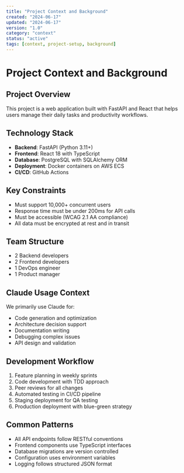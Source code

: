 ```yaml
---
title: "Project Context and Background"
created: "2024-06-17"
updated: "2024-06-17"
version: "1.0"
category: "context"
status: "active"
tags: [context, project-setup, background]
---
```


# Project Context and Background

## Project Overview
This project is a web application built with FastAPI and React that helps users manage their daily tasks and productivity workflows.

## Technology Stack
- **Backend**: FastAPI (Python 3.11+)
- **Frontend**: React 18 with TypeScript
- **Database**: PostgreSQL with SQLAlchemy ORM
- **Deployment**: Docker containers on AWS ECS
- **CI/CD**: GitHub Actions

## Key Constraints
- Must support 10,000+ concurrent users
- Response time must be under 200ms for API calls
- Must be accessible (WCAG 2.1 AA compliance)
- All data must be encrypted at rest and in transit

## Team Structure
- 2 Backend developers
- 2 Frontend developers
- 1 DevOps engineer
- 1 Product manager

## Claude Usage Context
We primarily use Claude for:
- Code generation and optimization
- Architecture decision support
- Documentation writing
- Debugging complex issues
- API design and validation

## Development Workflow
1. Feature planning in weekly sprints
2. Code development with TDD approach
3. Peer reviews for all changes
4. Automated testing in CI/CD pipeline
5. Staging deployment for QA testing
6. Production deployment with blue-green strategy

## Common Patterns
- All API endpoints follow RESTful conventions
- Frontend components use TypeScript interfaces
- Database migrations are version controlled
- Configuration uses environment variables
- Logging follows structured JSON format
